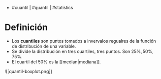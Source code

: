 - #cuantil | #quantil | #statistics 

# Definición
- Los **cuantiles** son puntos tomados a invervalos regualres de la función de distribución de una variable.
- Se divide la distribución en tres cuartiles, tres puntos. Son $25\%, 50\%, 75\%$.
- El cuartil del $50\%$ es la [[median|mediana]].

![[quantil-boxplot.png]]